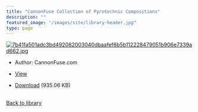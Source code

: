 ```yaml
---
title: "CannonFuse Collection of Pyrotechnic Compositions"
description: ""
featured_image: "/images/site/library-header.jpg"
type: page
---
```


<a href="" target="_blank">![7b41fa501adc3bd492062003040dbaafef6b5b112228479051b906e7339ad662.jpg](/images/library/7b41fa501adc3bd492062003040dbaafef6b5b112228479051b906e7339ad662.jpg)</a>
* Author: CannonFuse.com
* <a href="" target="_blank">View</a>

* [Download]() (935.06 KB)

<br />[Back to library](/library/)
